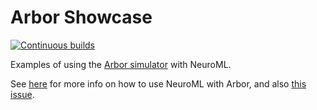 # Arbor Showcase

[![Continuous builds](https://github.com/OpenSourceBrain/ArborShowcase/actions/workflows/omv-ci.yml/badge.svg)](https://github.com/OpenSourceBrain/ArborShowcase/actions/workflows/omv-ci.yml)

Examples of using the [Arbor simulator](https://github.com/arbor-sim/arbor) with NeuroML. 

See [here](https://docs.neuroml.org/Userdocs/Software/Tools/Arbor.html) for more info on how to use NeuroML with Arbor, and also [this issue](https://github.com/NeuroML/NeuroML2/issues/144). 





